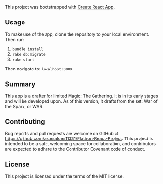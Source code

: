 This project was bootstrapped with [Create React App](https://github.com/facebook/create-react-app).

## Usage

To make use of the app, clone the repository to your local environment.
Then run:
1. `bundle install`
2. `rake db:migrate`
3. `rake start`

Then navigate to: `localhost:3000`

## Summary

This app is a drafter for limited Magic: The Gathering. It is in its early stages and will be developed upon. As of this version, it drafts from the set: War of the Spark, or WAR.

## Contributing

Bug reports and pull requests are welcome on GitHub at https://github.com/alcesalces11331/Flatiron-React-Project. This project is intended to be a safe, welcoming space for collaboration, and contributors are expected to adhere to the Contributor Covenant code of conduct.

## License

This project is licensed under the terms of the MIT license.